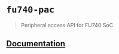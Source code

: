 # `fu740-pac`

> Peripheral access API for FU740 SoC

## [Documentation](https://docs.rs/crate/fu740-pac)
